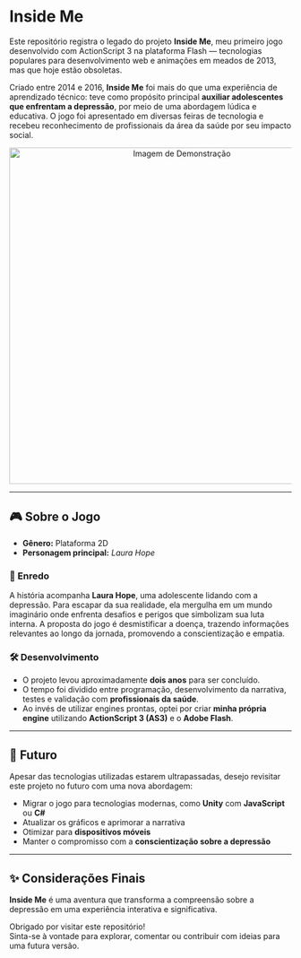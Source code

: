 # Inside Me

Este repositório registra o legado do projeto **Inside Me**, meu primeiro jogo desenvolvido com ActionScript 3 na plataforma Flash — tecnologias populares para desenvolvimento web e animações em meados de 2013, mas que hoje estão obsoletas.

Criado entre 2014 e 2016, **Inside Me** foi mais do que uma experiência de aprendizado técnico: teve como propósito principal **auxiliar adolescentes que enfrentam a depressão**, por meio de uma abordagem lúdica e educativa. O jogo foi apresentado em diversas feiras de tecnologia e recebeu reconhecimento de profissionais da área da saúde por seu impacto social.

<p align="center"><img src="\CAPA_DVD.psd" alt="Imagem de Demonstração" width="600"/></p>

---

## 🎮 Sobre o Jogo

- **Gênero:** Plataforma 2D  
- **Personagem principal:** *Laura Hope*

### 🧠 Enredo

A história acompanha **Laura Hope**, uma adolescente lidando com a depressão. Para escapar da sua realidade, ela mergulha em um mundo imaginário onde enfrenta desafios e perigos que simbolizam sua luta interna. A proposta do jogo é desmistificar a doença, trazendo informações relevantes ao longo da jornada, promovendo a conscientização e empatia.

### 🛠 Desenvolvimento

- O projeto levou aproximadamente **dois anos** para ser concluído.  
- O tempo foi dividido entre programação, desenvolvimento da narrativa, testes e validação com **profissionais da saúde**.  
- Ao invés de utilizar engines prontas, optei por criar **minha própria engine** utilizando **ActionScript 3 (AS3)** e o **Adobe Flash**.

---

## 🔮 Futuro

Apesar das tecnologias utilizadas estarem ultrapassadas, desejo revisitar este projeto no futuro com uma nova abordagem:

- Migrar o jogo para tecnologias modernas, como **Unity** com **JavaScript** ou **C#**  
- Atualizar os gráficos e aprimorar a narrativa  
- Otimizar para **dispositivos móveis**  
- Manter o compromisso com a **conscientização sobre a depressão**

---

## ✨ Considerações Finais

**Inside Me** é uma aventura que transforma a compreensão sobre a depressão em uma experiência interativa e significativa.  

Obrigado por visitar este repositório!  
Sinta-se à vontade para explorar, comentar ou contribuir com ideias para uma futura versão.
